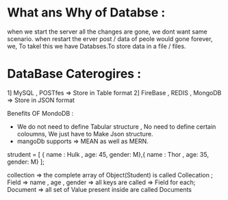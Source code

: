 #  What ans Why of Databse :
when we start the server all the changes are gone, we dont want same scenario. when restart the erver post / data of peole would gone forever, we,
To takel this we have Databses.To store data in a file / files. 
# DataBase Caterogires :
1] MySQL , POSTfes => Store in Table format
2] FireBase , REDIS , MongoDB => Store in JSON format

Benefits OF MondoDB :
* We do not need to define Tabular structure , No need to define certain coloumns, We just have to Make Json structure.
* mangoDb supports => MEAN as well as MERN.

strudent = [ { name : Hulk , age: 45, gender: M},{ name : Thor , age: 35, gender: M} ];

collection => the complete array of Object(Student) is called Collecation ;
Field => name , age , gender => all keys are called => Field for each;
Document => all set of Value present inside are called Documents